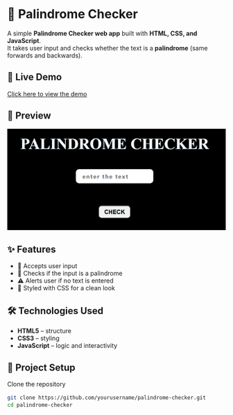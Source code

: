 # 🔁 Palindrome Checker  

A simple **Palindrome Checker web app** built with **HTML, CSS, and JavaScript**.  
It takes user input and checks whether the text is a **palindrome** (same forwards and backwards).  

## 🚀 Live Demo  
[Click here to view the demo]( https://kenithleon.github.io/palindrome-checker/)  



## 📸 Preview  
![App Screenshot](https://github.com/kenithleon/palindrome-checker/blob/e1cd21f824098598aebdbb552df6dd663a0ada88/Screenshot%202025-09-08%20183239.png)  


## ✨ Features  
- 📝 Accepts user input  
- 🔄 Checks if the input is a palindrome  
- ⚠️ Alerts user if no text is entered  
- 🎨 Styled with CSS for a clean look  

## 🛠️ Technologies Used  
- **HTML5** – structure  
- **CSS3** – styling  
- **JavaScript** – logic and interactivity  

## 📂 Project Setup  

Clone the repository  

```bash
git clone https://github.com/yourusername/palindrome-checker.git
cd palindrome-checker
